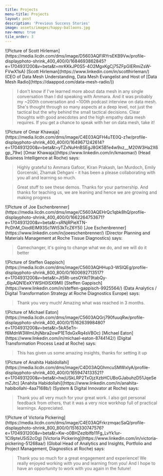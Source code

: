 ```yaml
---
title: Projects
menu-title: Projects
layout: post
description: 'Previous Success Stories'
image: assets/images/happy-balloons.jpg
nav-menu: true
tile_order: 3
---
```


<div markdown="1">

<div class="person left">
<span class="image small round" markdown="1">
    ![Picture of Scott Hirleman](https://media.licdn.com/dms/image/D5603AQFIRYrsEKB9Vw/profile-displayphoto-shrink_400_400/0/1684693862845?e=1704931200&v=beta&t=mrKKkJP0S5-4O2MgxKgCj75ZFpGIERmiZsW-FVwX1sA)
</span>

<span markdown="1">
[Scott Hirleman](https://www.linkedin.com/in/scotthirleman/) 
(CEO of Data Mesh Understanding, Data Mesh Evangelist and Host of [Data Mesh Radio](https://daappod.com/data-mesh-radio/))
</span>
</div>

> I don't know if I've learned more about data mesh in any single conversation 
> than I did speaking with Ammara. And it was probably my ~200th conversation 
> and ~100th podcast interview on data mesh. She's thought through so many 
> aspects at a deep level, not just the tactical but the why behind the small 
> tactical decisions. Clear thoughts with good anecdotes and the high empathy
> data mesh requires. If you get a chance to speak with her on data mesh, take it!
</div>


<div markdown="1">

<div class="person left">
<span class="image small round" markdown="1">
    ![Picture of Omar Khawaja](https://media.licdn.com/dms/image/C4E03AQFH4uTE0Q-z1w/profile-displayphoto-shrink_400_400/0/1649671242614?e=1704931200&v=beta&t=yTZxNuHnBSEgJ8GK5B1e4w9xz__M20W3Ha2X6gp_79w)
</span>

<span markdown="1">
[Omar Khawaja](https://www.linkedin.com/in/kmaomar/) 
(Head Business Intelligence at Roche) says:
</span>
</div>

> Highly grateful to Ammara Gafoor, Kiran Prakash, Ian Murdoch, Emily Gorcenski,
> Zhamak Dehgani - it has been a please collaborating with you all and learning 
> so much.

> Great stuff to see these demos. Thanks for your partnership.
> And thanks for teaching us, we are leaning and hence we are growing and making progress
</div>


<div markdown="1">

<div class="person left">
<span class="image small round" markdown="1">
    ![Picture of Joe Eschenbrenner](https://media.licdn.com/dms/image/C5603AQEHrQc1qbk8hQ/profile-displayphoto-shrink_400_400/0/1662264753671?e=1704931200&v=beta&t=sRNjRPieXTN-PcDhM_OiodIElM93Sc1Wt53kTcZ6Y5I)
</span>

<span markdown="1">
[Joe Eschenbrenner](https://www.linkedin.com/in/joeeschenbrenner/) 
(Director Planning and Materials Management at Roche Tissue Diagnostics) says:
</span>
</div>



> Gamechanger, it's going to change what we do, and we will do it better
</div>


<div markdown="1">

<div class="person left">
<span class="image small round" markdown="1">
    ![Picture of Steffen Gappisch](https://media.licdn.com/dms/image/C5603AQHHup3-WSlQEg/profile-displayphoto-shrink_800_800/0/1600692713517?e=1704931200&v=beta&t=Jt5Rt-uesOYAtT9tabQy-_6lpAQN1EeXYWSH0lSX9MI)
</span>

<span markdown="1">
[Steffen Gappisch](https://www.linkedin.com/in/steffen-gappisch-9925564/)
(Data Analytics / Digital Transformation Strategy at Roche Diagnostics Europe) says:
</span>
</div>


> Thank you very much! Amazing what was reached in 3 months.
</div>


<div markdown="1">

<div class="person left">
<span class="image small round" markdown="1">
    ![Picture of Michael Eaton](https://media.licdn.com/dms/image/C5603AQGrj790fuuqRw/profile-displayphoto-shrink_400_400/0/1516263998480?e=1704931200&v=beta&t=5kA5eTn-f6MdnW3WmUhjNbra2owP1ETdxGxRq4sVBOc)
</span>

<span markdown="1">
[Michael Eaton](https://www.linkedin.com/in/michael-eaton-8744142/)
(Digital Transformation Process Lead at Roche) says:
</span>
</div>

> This has given us some amazing insights, thanks for setting it up
</div>


<div markdown="1">

<div class="person left">
<span class="image small round" markdown="1">
    ![Picture of Anahita Habidollahi](https://media.licdn.com/dms/image/C4D03AQGhmcuSMWxIyA/profile-displayphoto-shrink_400_400/0/1659474133521?e=1704931200&v=beta&t=hwjUSkLRP2TxOjzXzbHCUBoGJabuhzD51JqeSemZJtc)
</span>

<span markdown="1">
[Anahita Habidollahi](https://www.linkedin.com/in/anahita-habibollahi-4aa7168b/)
(System & Digital Innovator at Roche) says:
</span>
</div>

> Thank you all very much for your great work. I also got personal feedback from
> others, that it was a very nice workhop full of practical learnings. Appreciated.
</div>


<div markdown="1">

<div class="person left">
<span class="image small round" markdown="1">
    ![Picture of Victoria Pickering](https://media.licdn.com/dms/image/C4E03AQFrkrzmqacSaQ/profile-displayphoto-shrink_800_800/0/1516330747576?e=1704931200&v=beta&t=Kw-o0BHZezlbIfb11Fg_LvYk1ur-1Ci9pteU5iS2cOg)
</span>

<span markdown="1">
[Victoria Pickering](https://www.linkedin.com/in/victoria-pickering-51268aa/)
(Global Head of Analytics and Insights, Portfolio and Project Management,
Diagnostics at Roche) says:
</span>
</div>

> Thank you so much for a great engagement and experience! We really enjoyed 
> working with you and learning from you! And I hope to have an opportunity to 
> work with you again in the future! 
</div>
